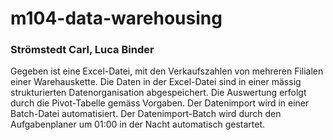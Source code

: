 # m104-data-warehousing

### Strömstedt Carl, Luca Binder

Gegeben ist eine Excel-Datei, mit den Verkaufszahlen von mehreren Filialen einer Warehauskette. Die Daten in der Excel-Datei sind in einer mässig strukturierten Datenorganisation abgespeichert. Die Auswertung erfolgt durch die Pivot-Tabelle gemäss Vorgaben. Der Datenimport
wird in einer Batch-Datei automatisiert. Der Datenimport-Batch wird durch den Aufgabenplaner um 01:00 in der Nacht automatisch gestartet.
